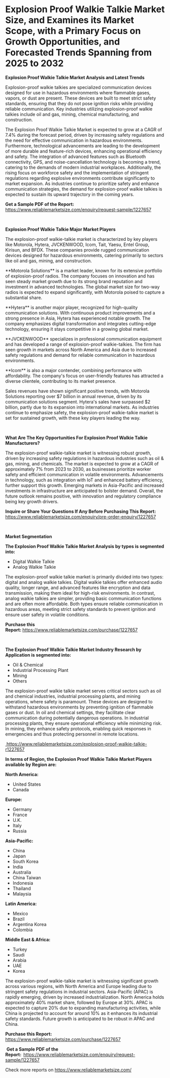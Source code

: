 <p><h1>Explosion Proof Walkie Talkie Market Size, and Examines its Market Scope, with a Primary Focus on Growth Opportunities, and Forecasted Trends Spanning from 2025 to 2032</h1></p><p><strong>Explosion Proof Walkie Talkie Market Analysis and Latest Trends</strong></p>
<p><p>Explosion-proof walkie talkies are specialized communication devices designed for use in hazardous environments where flammable gases, vapors, or dust are present. These devices are built to meet strict safety standards, ensuring that they do not pose ignition risks while providing reliable communication. Key industries utilizing explosion-proof walkie talkies include oil and gas, mining, chemical manufacturing, and construction.</p><p>The Explosion Proof Walkie Talkie Market is expected to grow at a CAGR of 7.4% during the forecast period, driven by increasing safety regulations and the need for effective communication in hazardous environments. Furthermore, technological advancements are leading to the development of more durable and feature-rich devices, enhancing operational efficiency and safety. The integration of advanced features such as Bluetooth connectivity, GPS, and noise-cancellation technology is becoming a trend, catering to the demands of modern industrial workplaces. Additionally, the rising focus on workforce safety and the implementation of stringent regulations regarding explosive environments contribute significantly to market expansion. As industries continue to prioritize safety and enhance communication strategies, the demand for explosion-proof walkie talkies is expected to sustain its upward trajectory in the coming years.</p></p>
<p><strong>Get a Sample PDF of the Report:&nbsp;</strong> <a href="https://www.reliablemarketsize.com/enquiry/request-sample/1227657?utm_campaign=3345&utm_medium=2&utm_source=Github&utm_content=ia&utm_term=09042025&utm_id=explosion-proof-walkie-talkie">https://www.reliablemarketsize.com/enquiry/request-sample/1227657</a></p>
<p>&nbsp;</p>
<p><strong>Explosion Proof Walkie Talkie Major Market Players</strong></p>
<p><p>The explosion-proof walkie-talkie market is characterized by key players like Motorola, Hytera, JVCKENWOOD, Icom, Tait, Yaesu, Entel Group, Kirisun, and BFDX. These companies provide rugged communication devices designed for hazardous environments, catering primarily to sectors like oil and gas, mining, and construction.</p><p>**Motorola Solutions** is a market leader, known for its extensive portfolio of explosion-proof radios. The company focuses on innovation and has seen steady market growth due to its strong brand reputation and investment in advanced technologies. The global market size for two-way radios is expected to expand significantly, with Motorola poised to capture a substantial share.</p><p>**Hytera** is another major player, recognized for high-quality communication solutions. With continuous product improvements and a strong presence in Asia, Hytera has experienced notable growth. The company emphasizes digital transformation and integrates cutting-edge technology, ensuring it stays competitive in a growing global market.</p><p>**JVCKENWOOD** specializes in professional communication equipment and has developed a range of explosion-proof walkie-talkies. The firm has seen growth in markets across North America and Asia due to increased safety regulations and demand for reliable communication in hazardous environments.</p><p>**Icom** is also a major contender, combining performance with affordability. The company's focus on user-friendly features has attracted a diverse clientele, contributing to its market presence.</p><p>Sales revenues have shown significant positive trends, with Motorola Solutions reporting over $7 billion in annual revenue, driven by its communication solutions segment. Hytera's sales have surpassed $2 billion, partly due to its expansion into international markets. As industries continue to emphasize safety, the explosion-proof walkie-talkie market is set for sustained growth, with these key players leading the way.</p></p>
<p>&nbsp;</p>
<p><strong>What Are The Key Opportunities For Explosion Proof Walkie Talkie Manufacturers?</strong></p>
<p><p>The explosion-proof walkie-talkie market is witnessing robust growth, driven by increasing safety regulations in hazardous industries such as oil & gas, mining, and chemicals. The market is expected to grow at a CAGR of approximately 7% from 2023 to 2030, as businesses prioritize worker safety and efficient communication in volatile environments. Advancements in technology, such as integration with IoT and enhanced battery efficiency, further support this growth. Emerging markets in Asia-Pacific and increased investments in infrastructure are anticipated to bolster demand. Overall, the future outlook remains positive, with innovation and regulatory compliance being key growth drivers.</p></p>
<p><strong>Inquire or Share Your Questions If Any Before Purchasing This Report:</strong> <a href="https://www.reliablemarketsize.com/enquiry/pre-order-enquiry/1227657?utm_campaign=3345&utm_medium=2&utm_source=Github&utm_content=ia&utm_term=09042025&utm_id=explosion-proof-walkie-talkie">https://www.reliablemarketsize.com/enquiry/pre-order-enquiry/1227657</a></p>
<p>&nbsp;</p>
<p><strong>Market Segmentation</strong></p>
<p><strong>The Explosion Proof Walkie Talkie Market Analysis by types is segmented into:</strong></p>
<p><ul><li>Digital Walkie Talkie</li><li>Analog Walkie Talkie</li></ul></p>
<p><p>The explosion-proof walkie talkie market is primarily divided into two types: digital and analog walkie talkies. Digital walkie talkies offer enhanced audio quality, longer range, and advanced features like encryption and data transmission, making them ideal for high-risk environments. In contrast, analog walkie talkies are simpler, providing basic communication functions and are often more affordable. Both types ensure reliable communication in hazardous areas, meeting strict safety standards to prevent ignition and ensure user safety in volatile conditions.</p></p>
<p><strong>Purchase this Report:&nbsp;</strong><a href="https://www.reliablemarketsize.com/purchase/1227657?utm_campaign=3345&utm_medium=2&utm_source=Github&utm_content=ia&utm_term=09042025&utm_id=explosion-proof-walkie-talkie">https://www.reliablemarketsize.com/purchase/1227657</a></p>
<p>&nbsp;</p>
<p><strong>The Explosion Proof Walkie Talkie Market Industry Research by Application is segmented into:</strong></p>
<p><ul><li>Oil & Chemical</li><li>Industrial Processing Plant</li><li>Mining</li><li>Others</li></ul></p>
<p><p>The explosion-proof walkie talkie market serves critical sectors such as oil and chemical industries, industrial processing plants, and mining operations, where safety is paramount. These devices are designed to withstand hazardous environments by preventing ignition of flammable gases or dust. In oil and chemical settings, they facilitate clear communication during potentially dangerous operations. In industrial processing plants, they ensure operational efficiency while minimizing risk. In mining, they enhance safety protocols, enabling quick responses in emergencies and thus protecting personnel in remote locations.</p></p>
<p><a href="https://www.reliablemarketsize.com/explosion-proof-walkie-talkie-r1227657?utm_campaign=3345&utm_medium=2&utm_source=Github&utm_content=ia&utm_term=09042025&utm_id=explosion-proof-walkie-talkie">&nbsp;https://www.reliablemarketsize.com/explosion-proof-walkie-talkie-r1227657</a></p>
<p><strong>In terms of Region, the Explosion Proof Walkie Talkie Market Players available by Region are:</strong></p>
<p>
    <p> <strong> North America: </strong>
        <ul>
            <li>United States</li>
            <li>Canada</li>
        </ul>
        </p> 
    <p> <strong> Europe: </strong>
        <ul>
            <li>Germany</li>
            <li>France</li>
            <li>U.K.</li>
            <li>Italy</li>
            <li>Russia</li>
        </ul>
        </p> 
    <p> <strong> Asia-Pacific: </strong>
        <ul>
            <li>China</li>
            <li>Japan</li>
            <li>South Korea</li>
            <li>India</li>
            <li>Australia</li>
            <li>China Taiwan</li>
            <li>Indonesia</li>
            <li>Thailand</li>
            <li>Malaysia</li>
        </ul>
        </p> 
    <p> <strong> Latin America: </strong>
        <ul>
            <li>Mexico</li>
            <li>Brazil</li>
            <li>Argentina Korea</li>
            <li>Colombia</li>
        </ul>
        </p> 
    <p> <strong> Middle East & Africa: </strong>
        <ul>
            <li>Turkey</li>
            <li>Saudi</li>
            <li>Arabia</li>
            <li>UAE</li>
            <li>Korea</li>
        </ul>
    </p>
    </p>
<p><p>The explosion-proof walkie-talkie market is witnessing significant growth across various regions, with North America and Europe leading due to stringent safety regulations in industrial sectors. Asia-Pacific (APAC) is rapidly emerging, driven by increased industrialization. North America holds approximately 40% market share, followed by Europe at 30%. APAC is expected to capture 20% due to expanding manufacturing activities, while China is projected to account for around 10% as it enhances its industrial safety standards. Future growth is anticipated to be robust in APAC and China.</p></p>
<p><strong>Purchase this Report: </strong><a href="https://www.reliablemarketsize.com/purchase/1227657?utm_campaign=3345&utm_medium=2&utm_source=Github&utm_content=ia&utm_term=09042025&utm_id=explosion-proof-walkie-talkie">https://www.reliablemarketsize.com/purchase/1227657</a></p>
<p>&nbsp;<strong>Get a Sample PDF of the Report:&nbsp;&nbsp;</strong><a href="https://www.reliablemarketsize.com/enquiry/request-sample/1227657?utm_campaign=3345&utm_medium=2&utm_source=Github&utm_content=ia&utm_term=09042025&utm_id=explosion-proof-walkie-talkie">https://www.reliablemarketsize.com/enquiry/request-sample/1227657</a></p>
<p><strong></strong></p>
<p>Check more reports on <a href="https://www.reliablemarketsize.com/?utm_campaign=3345&utm_medium=2&utm_source=Github&utm_content=ia&utm_term=09042025&utm_id=explosion-proof-walkie-talkie">https://www.reliablemarketsize.com/</a></p>
